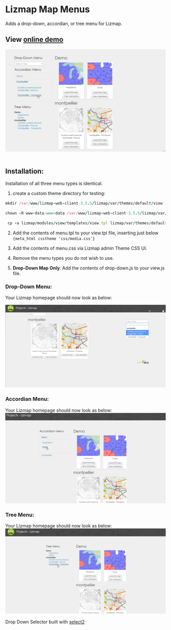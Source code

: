 # Lizmap Map Menus

Adds a drop-down, accordian, or tree menu for Lizmap.

## View [online demo](https://lizmap-demo.acugis.com)

![alt text](images/Lizmap-Map-Menus.png)<br/><br/>






## Installation: 

Installation of all three menu types is identical.

1. create a custom theme directory for testing:

```ruby  
mkdir /var/www/lizmap-web-client-3.5.5/lizmap/var/themes/default/view
```
```ruby  
chown -R www-data:www-data /var/www/lizmap-web-client-3.5.5/lizmap/var/themes/default/view
```
```ruby
 cp -a lizmap/modules/view/templates/view.tpl lizmap/var/themes/default/view/view.tpl
```

2. Add the contents of menu.tpl to your view.tpl file, inserting just below <code>{meta_html csstheme 'css/media.css'}</code>



3. Add the contents of menu.css via Lizmap admin Theme CSS UI.

4. Remove the menu types you do not wish to use.

4. <b>Drop-Down Map Only</b>:  Add the contents of drop-down.js to your view.js file.

### Drop-Down Menu: 

Your Lizmap homepage should now look as below: <br/>

![alt text](images/Lizmap-Verify-Menu.png)


### Accordian Menu: 

Your Lizmap homepage should now look as below: <br/>
![alt text](images/Lizmap-Accordian-Menu.png)


### Tree Menu: 

Your Lizmap homepage should now look as below: <br/>
![alt text](images/Lizmap-Tree-Menu.png)


Drop Down Selector built with [select2](https://select2.org)











